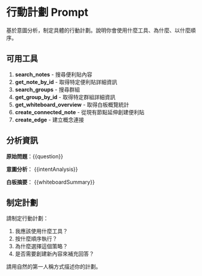 <!-- 
====================
📍 使用位置 (Used In)
====================
- /app/api/ai-agent/stream-natural/route.ts (createActionPlan 函數)
  
====================
🎯 功能說明 (Purpose)
====================
- 基於意圖分析制定行動計劃
- 決定使用哪些工具和順序
- 提供執行策略

====================
🔧 相關變數 (Variables)
====================
- {{question}} - 原始問題
- {{intentAnalysis}} - 意圖分析結果
- {{whiteboardSummary}} - 白板摘要
-->

# 行動計劃 Prompt

基於意圖分析，制定具體的行動計劃。說明你會使用什麼工具、為什麼、以什麼順序。

## 可用工具

1. **search_notes** - 搜尋便利貼內容
2. **get_note_by_id** - 取得特定便利貼詳細資訊
3. **search_groups** - 搜尋群組  
4. **get_group_by_id** - 取得特定群組詳細資訊
5. **get_whiteboard_overview** - 取得白板概覽統計
6. **create_connected_note** - 從現有節點延伸創建便利貼
7. **create_edge** - 建立概念連接

## 分析資訊

**原始問題**：{{question}}

**意圖分析**：
{{intentAnalysis}}

**白板摘要**：
{{whiteboardSummary}}

## 制定計劃

請制定行動計劃：
1. 我應該使用什麼工具？
2. 按什麼順序執行？
3. 為什麼選擇這個策略？
4. 是否需要創建新內容來補充回答？

請用自然的第一人稱方式描述你的計劃。